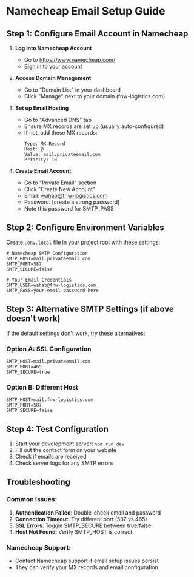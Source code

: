 # Namecheap Email Setup Guide

## Step 1: Configure Email Account in Namecheap

1. **Log into Namecheap Account**
   - Go to https://www.namecheap.com/
   - Sign in to your account

2. **Access Domain Management**
   - Go to "Domain List" in your dashboard
   - Click "Manage" next to your domain (fnw-logistics.com)

3. **Set up Email Hosting**
   - Go to "Advanced DNS" tab
   - Ensure MX records are set up (usually auto-configured)
   - If not, add these MX records:
     ```
     Type: MX Record
     Host: @
     Value: mail.privateemail.com
     Priority: 10
     ```

4. **Create Email Account**
   - Go to "Private Email" section
   - Click "Create New Account"
   - Email: wahab@fnw-logistics.com
   - Password: [create a strong password]
   - Note this password for SMTP_PASS

## Step 2: Configure Environment Variables

Create `.env.local` file in your project root with these settings:

```env
# Namecheap SMTP Configuration
SMTP_HOST=mail.privateemail.com
SMTP_PORT=587
SMTP_SECURE=false

# Your Email Credentials
SMTP_USER=wahab@fnw-logistics.com
SMTP_PASS=your-email-password-here
```

## Step 3: Alternative SMTP Settings (if above doesn't work)

If the default settings don't work, try these alternatives:

### Option A: SSL Configuration
```env
SMTP_HOST=mail.privateemail.com
SMTP_PORT=465
SMTP_SECURE=true
```

### Option B: Different Host
```env
SMTP_HOST=mail.fnw-logistics.com
SMTP_PORT=587
SMTP_SECURE=false
```

## Step 4: Test Configuration

1. Start your development server: `npm run dev`
2. Fill out the contact form on your website
3. Check if emails are received
4. Check server logs for any SMTP errors

## Troubleshooting

### Common Issues:
1. **Authentication Failed**: Double-check email and password
2. **Connection Timeout**: Try different port (587 vs 465)
3. **SSL Errors**: Toggle SMTP_SECURE between true/false
4. **Host Not Found**: Verify SMTP_HOST is correct

### Namecheap Support:
- Contact Namecheap support if email setup issues persist
- They can verify your MX records and email configuration
